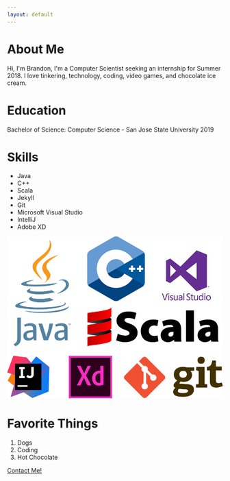 ```yaml
---
layout: default
---
```


# About Me

Hi, I'm Brandon, I'm a Computer Scientist seeking an internship for Summer 2018. I love tinkering, technology, coding, video games, and chocolate ice cream.

# Education

Bachelor of Science: Computer Science - San Jose State University 2019

# Skills

*   Java
*   C++
*   Scala
*   Jekyll
*   Git
*   Microsoft Visual Studio
*   IntelliJ
*   Adobe XD

![Skills](assets/skills.png)

# Favorite Things

1.  Dogs
2.  Coding
3.  Hot Chocolate

[Contact Me!](https://goo.gl/forms/a9pudj0Qp75bmENh1 "Contact Me!")
